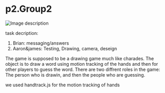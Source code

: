 # p2.Group2



![Image description](https://i.imgur.com/daRvoUP.png)



task decription:
1) Brian: messaging/answers
2) Aaron&james: Testing, Drawing, camera, deseign

The game is supposed to be a drawing game much like charades. The object is to draw a word using motion tracking of the hands and then for other players to guess the word. 
There are two diffrent roles in the game: The person who is drawin, and then the people who are guessing.

we used handtrack.js for the motion tracking of hands

